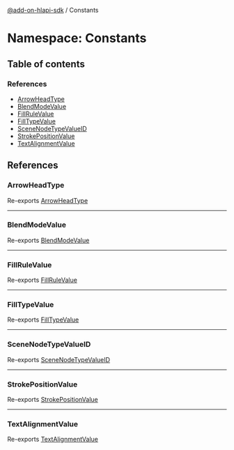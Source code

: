 [@add-on-hlapi-sdk](../overview.md) / Constants

# Namespace: Constants

## Table of contents

### References

- [ArrowHeadType](constants.md#ArrowHeadType)
- [BlendModeValue](constants.md#BlendModeValue)
- [FillRuleValue](constants.md#FillRuleValue)
- [FillTypeValue](constants.md#FillTypeValue)
- [SceneNodeTypeValueID](constants.md#SceneNodeTypeValueID)
- [StrokePositionValue](constants.md#StrokePositionValue)
- [TextAlignmentValue](constants.md#TextAlignmentValue)

## References

### <a id="ArrowHeadType" name="ArrowHeadType"></a> ArrowHeadType

Re-exports [ArrowHeadType](../enums/arrow-head-type.md)

___

### <a id="BlendModeValue" name="BlendModeValue"></a> BlendModeValue

Re-exports [BlendModeValue](../enums/blend-mode-value.md)

___

### <a id="FillRuleValue" name="FillRuleValue"></a> FillRuleValue

Re-exports [FillRuleValue](../enums/fill-rule-value.md)

___

### <a id="FillTypeValue" name="FillTypeValue"></a> FillTypeValue

Re-exports [FillTypeValue](../enums/fill-type-value.md)

___

### <a id="SceneNodeTypeValueID" name="SceneNodeTypeValueID"></a> SceneNodeTypeValueID

Re-exports [SceneNodeTypeValueID](../enums/scene-node-type-value-id.md)

___

### <a id="StrokePositionValue" name="StrokePositionValue"></a> StrokePositionValue

Re-exports [StrokePositionValue](../enums/stroke-position-value.md)

___

### <a id="TextAlignmentValue" name="TextAlignmentValue"></a> TextAlignmentValue

Re-exports [TextAlignmentValue](../enums/text-alignment-value.md)
